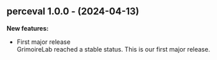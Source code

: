 ## perceval 1.0.0 - (2024-04-13)

**New features:**

 * First major release\
   GrimoireLab reached a stable status. This is our first major release.

